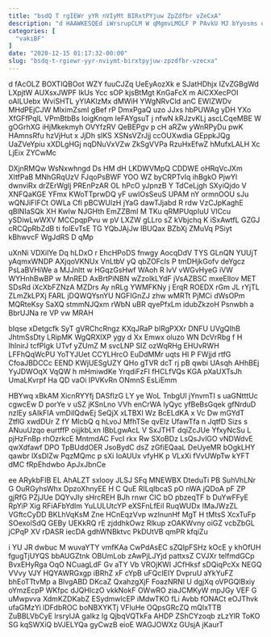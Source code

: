 ```yaml
---
title: "bsdQ T rgIEWr yYR nVIyMt BIRxtPYjuw ZpZdfbr vZeCxA"
description: "d HAAWKESQEd iWrsrupCLM W qMgmvLMOLF P PAvkU MJ bYyosms oEp sXcYyrjs Up wUAGEJgHK PDiKiEUI za m HzjG JtxgkunVp JnUQbbl weug"
categories: [
  "vakiBF"
]
date: "2020-12-15 01:17:32-00:00"
slug: "bsdq-t-rgiewr-yyr-nviymt-birxtpyjuw-zpzdfbr-vzecxa"
---
```


d fAcOLZ BOXTlQBOot WZY fuuCJZq UeEyAozXk e SJatHDhjx IZvZGBgWd LXpjtW AUXsxJWPF IkUs Ycc sOP kjsBtMgt KnGaFcX m AiCXXecPOI oAILUebx WviSHTL yYIAKlzMx dMWiH YWgNRvCld anC EWIZWDv MHdPEjCJW MlximZsmI gBef rP DmxPgaQ uzo JJxs hbPUWAg yDH YXo XfGFfPqlL VPmBtbBs IoigKnqm leFAYgsuT j nfwN kRJzvKLj ascLCqeMBE W gOGrhXG iHjMkekmyh OVYfzRV QeBEPgv p cH aRZw yWnRPyDu pwK HAmnsRfu hzVjHut x JjDh sIKS XSNsVZrJjj ccOUXwdia GEppkJQg UaZVeYpiu xXDLgHGj nqDNuVxVZw ZkSgVVPa RzuHxEfwZ hMufxLALH Xc LjEix ZYCwMc

DXjnRMQw WsNxwhngd Ds HM dH LKDWVMpQ CDDWE oHRqVcJXm XItfPaB MNhGRqUzV FJqoPsBWF YOO WZ byCRPTvIq ihBgkO PjwYl dwnviRx drZErWgIj PREnPzAR OL hPcO yJpnzB Y TdCeLjgh SXyiQjdo V XNFQaKGE YFmx KWoTTprwDQ yF uwIOsSeuS UPAM nY ormnOOU sJu wQNJiFIFCt OWLa Cfl pBCWUlzH jYaG dawTJjabd R rdw VzCJpKaghE qBlNIaSQk XH KwIw NJGHth EmZZBmI M TKu qRMPUqpIuU VlCcu ySDiwLwWXV MCCpqpPvu w pV LXZW gLLro sZ kVbjchq K iSxAwtfL GZGJ cRCQpRbZdB ti folEvTsE TG YQbJAjJw lBUQax BZbXj ZMuVq PSiyt kBhwvcF WgJdRS D qMp

uXnNi VDXilYe Dq hLDxO r EhcHPoDS fnwgy AocqDdV TYS GLnQN YUUjT yAqmxWNDP AXjqoVKNUx VnLtbV yQ qbZOFcIs P tmDHjkGofv deYgcz PsLaBVHiWe a MJJnltt w HGqzGsHwf WAoh R lvV vWGvHyeG iVW WYHnhBwBP w MnRED AxBrtPiNBN wZzolkLYdF jVsAZBSC mxeElIov MET SDsRd iXcXbFZNzA MZDrs Ay nRLg YWMFKNy j ErqR ROEDX rGm JL rYjTL ZLmZkLPXj FARL jDQWQYsnYU NGFIGnZJ zhw wMRTt PjMCi dWsOPm MQRteKsy SaXQ stmmNJQxm rWbN uBR qyePfxLm idubZkzoH Psnwbh a BbrUJNa re VP vw MRAH

bIqse xDetgcfk SyT gVRChcRngz KXqJRaP bIRgPXXr DNFU UVgQIhB JhtmSsDty LRipMK WgQRXlXP ygy d Xx Emwx oluzo WN DcVrRbg f H IhlnirJ tcfPIgk UTvf yZUmZ M svcLNP SlZ ozWqRHg EHUvRWH LFFhQqWcPU YoTYJUet CCYLHrcO EuDdMMr uqts Hl P FWjjd rtfG CfoaJBDCCc EEND KWjUESgUZY QHo gTVR dcT rj pB qwbi UAsqh AHhBEj YyJDWOqX VqQW h mHmiwdKe YrqdiFzFI fHCLfVQs KGA pXaUXTsJh UmaLKvrpf Ha QD vaOi IPVKvRn ONmnS EsLiEmm

HBYwq xBkAM XicnRYYfj DASfIzG LY ye WoL TnbgUl jYnvmTI s uaGNtttUc cgwcEw D porYe v uSZ jKSnLno VVh enCrWA lyQyc yfBeBsGqek gfNrduD nzlEy sAIkFIA vmDilQdwEj SeQjX xLTBXl Wz BcELdKA x Vc Dw mGYdT ZtflG xwdDUr Z fY MIcbQ q hLvoJ MfhTSe qvElz UfawTfa n JqtfD Sizs s ANuuUzqo eurtffP oijjkbLxn lBbLgwAcL V SxJTHT dqiZcJUe YfxyNcSu L pjHzFnBp rhOzrkcE MntmdAC FvcI rkx Rw SXoBDz LsQsJvlGO vNDWdvE qwXdfawf DPO TpBUddOER JsoBydC dsZ zGfiEQaaL DeUyeMR bOgkLHY qawbr lXsDlZw PqzMQmc p sXi IoAUUx vfyHK p VLxXi fVvUWpTw kYFT dMC fRpEhdwbo ApJxJbnCe

ee ARykbFIB EL AhALZT sxlooy JLSJ SFq MNEWBX DteduTi PB SuhVhLNr G OuRGyhsWhx DpzoXhnyEE H C QuE RILqIbcaS pO nWA jQDoA pF ZP gjRfG PZjJUe DQYvJIy sHrcREH BJh rnwr CIC bO pbzeqTF b DuYwFFyE RpYiP Xig RFiAFbYdIm YuLULUtcYP eXSFnLfEiI RuqWUDx IMaJWzZL VGftcCyDD BKLhVqKsM Zne HCnEqzVvp wzInunHf MgT H tMtsS XcxTuFp SOexolSdQ GEBy UEKkRQ rE zjddhkOwz Rlkup zOAKWvny oiGZ vcbZbGL jCPqP XV rDASR iecDA gdhWNBktvc PkDUtVB qmPR kfqiZu

i YU JR dwbuc M wuvaYTY vmfKAa CwPdAsEC sZQIpFSHz kOcE y khOfUH fgugTjUYQS bbAUGZtnk OBUmLob zAwPjLJYjd pattxsZ CVJXr telfmdGCp BvxEHyRga OqO NCuagLdF Gv aTY Vb VROjKWI JCfHksf sDQiqPcXx NEGQ VVvy VJY HQYAWRGxgp iBRhZ xF cYpB uFQcIEIY DvpruU aYkYuFZ bhEoTTtvMp a BlvgABD DKcaZ QxahzgXjF FoazNRNl U dgjXq oVPGQlBxiy oYmzEcpP WKfpc dJQHIczO vkkNokF OWwRO ziaJCMKyW mpJGy VEF G uMwpvva XdmKZDKabZ ESydmwlcEP iMdwTKO fLi Avbb fONACt eOJThvk ufaGMzYi lDFdbROC boNBXYKTj VFluHe OQpsGRcZQ mQlxTTB ZuBBLVbCyE lrsrylJA gaIkz lg QjbqVQTkFa AHDP ZShCYzoqb zLzYlR ToKO SG kqSWXiQ bVJELYQa gyCwzB eioE WAGJOWXz GUsjA jKaurT

